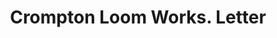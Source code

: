 ---
doi: 10.7916/D8BS047V
date_other: '1890'
date_other_textual: '1890'
form: correspondence
genre:
- Letters (correspondence)
name:
- Crompton Loom Works
object_in_context_url: https://biggert.cul.columbia.edu/items/view/ave_biggert_00522
subject_hierarchical_geographic:
- Worcester, Massachusetts, United States
subject_name:
- Crompton Loom Works
title: Crompton Loom Works. Letter
sort_title: Crompton Loom Works. Letter
call_number: ave_biggert_00522
coordinates:
- 42.266666666666666,-71.8
pid: ave_biggert_00522
identifiers: ave_biggert_00522
permalink: /biggert/ave_biggert_00522/
layout: iiif-image-page
---